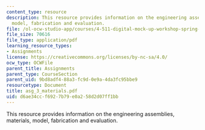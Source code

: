 ```yaml
---
content_type: resource
description: This resource provides information on the engineering assemblies, materials,
  model, fabrication and evaluation.
file: /ol-ocw-studio-app/courses/4-511-digital-mock-up-workshop-spring-2006/d6ae34ccf6927b79e0a258d2d07ff1bb_asg_3_materials.pdf
file_size: 70616
file_type: application/pdf
learning_resource_types:
- Assignments
license: https://creativecommons.org/licenses/by-nc-sa/4.0/
ocw_type: OCWFile
parent_title: Assignments
parent_type: CourseSection
parent_uid: 9bd8adf4-88a3-fc9d-0e9a-4da3fc95bbe9
resourcetype: Document
title: asg_3_materials.pdf
uid: d6ae34cc-f692-7b79-e0a2-58d2d07ff1bb
---
```

This resource provides information on the engineering assemblies, materials, model, fabrication and evaluation.